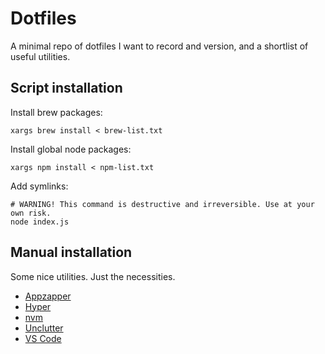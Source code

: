 # Dotfiles

A minimal repo of dotfiles I want to record and version, and a shortlist of useful utilities.

## Script installation

Install brew packages:

```shell
xargs brew install < brew-list.txt
```

Install global node packages:

```shell
xargs npm install < npm-list.txt
```

Add symlinks:

```shell
# WARNING! This command is destructive and irreversible. Use at your own risk.
node index.js
```

## Manual installation

Some nice utilities. Just the necessities.

- [Appzapper](https://www.appzapper.com/)
- [Hyper](https://hyper.is/)
- [nvm](https://github.com/nvm-sh/nvm)
- [Unclutter](https://unclutterapp.com/)
- [VS Code](https://code.visualstudio.com/)

